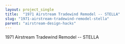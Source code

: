 ```yaml
---
layout: project_single
title:  "1971 Airstream Tradewind Remodel -- STELLA"
slug: "1971-airstream-tradewind-remodel-stella"
parent: "airstream-design-hacks"
---
```

1971 Airstream Tradewind Remodel -- STELLA